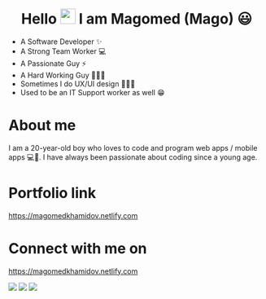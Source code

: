 <h1 align="center">Hello <img src="https://raw.githubusercontent.com/MartinHeinz/MartinHeinz/master/wave.gif" width="30px"> I am Magomed (Mago) 😃 </h1>

- A Software Developer ✨
- A Strong Team Worker 💻
- A Passionate Guy ⚡️
- A Hard Working Guy 👨🏻‍💻
- Sometimes I do UX/UI design 🧑🏻‍🎨
- Used to be an IT Support worker as well 😁


# About me
I am a 20-year-old boy who loves to code and program web apps / mobile apps 💻📱. I have always been passionate about coding since a young age.

# Portfolio link
https://magomedkhamidov.netlify.com

# Connect with me on
https://magomedkhamidov.netlify.com

  <a href="mailto:mago.khamidov@gmail.com"><img src="https://img.shields.io/badge/e‑mail-D14836.svg?style=for-the-badge&logo=GMail&logoColor=white"/></a>
  <a target="_blank" href="https://www.linkedin.com/in/magomed-khamidov-37b7ba197"><img src="https://img.shields.io/badge/-LinkedIn-0077B5?style=for-the-badge&logo=Linkedin&logoColor=white"></img></a>
  <a href="https://twitter.com/KosmosDeveloper"><img src="https://img.shields.io/badge/twitter-1DA1F2.svg?style=for-the-badge&logo=twitter&logoColor=white"/></a>


